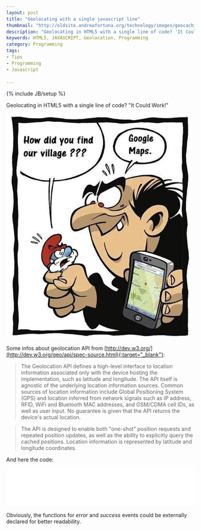 ```yaml
---
layout: post
title: "Geolocating with a single javascript line"
thumbnail: "http://oldsite.andreafortuna.org/technology/images/geocaching.jpg"
description: "Geolocating in HTML5 with a single line of code? 'It Could Work!'"
keywords: HTML5, JAVASCRIPT, Geolocation, Programming
category: Programming
tags: 
- Tips
- Programming
- Javascript

---
```

{% include JB/setup %}

Geolocating in HTML5 with a single line of code? "It Could Work!"

![Geolocation](/technology/images/geocaching.jpg)

<!-- more -->

Some infos about geolocation API from [http://dev.w3.org/](http://dev.w3.org/geo/api/spec-source.html){:target="_blank"}:

>The Geolocation API defines a high-level interface to location information associated only with the device hosting the implementation, such as latitude and longitude. The API itself is agnostic of the underlying location information sources. Common sources of location information include Global Positioning System (GPS) and location inferred from network signals such as IP address, RFID, WiFi and Bluetooth MAC addresses, and GSM/CDMA cell IDs, as well as user input. No guarantee is given that the API returns the device's actual location.

>The API is designed to enable both "one-shot" position requests and repeated position updates, as well as the ability to explicitly query the cached positions. Location information is represented by latitude and longitude coordinates.

And here the code:

<iframe width="100%" height="100" src="//jsfiddle.net/4t5tb489/embedded/" allowfullscreen="allowfullscreen" frameborder="0"></iframe>

Obviously, the functions for *error* and *success* events could  be externally declared for better readability.
